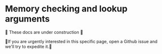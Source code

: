 # Memory checking and lookup arguments

🚧 These docs are under construction 🚧

👷If you are urgently interested in this specific page, open a Github issue and we'll try to expedite it.👷
